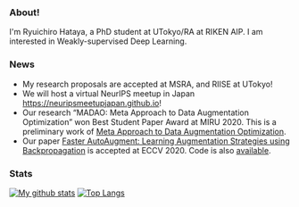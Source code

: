 ### About!

I'm Ryuichiro Hataya, a PhD student at UTokyo/RA at RIKEN AIP. I am interested in Weakly-supervised Deep Learning.

### News

* My research proposals are accepted at MSRA, and RIISE at UTokyo!
* We will host a virtual NeurIPS meetup in Japan https://neuripsmeetupjapan.github.io!
* Our research “MADAO: Meta Approach to Data Augmentation Optimization” won Best Student Paper Award at MIRU 2020. This is a preliminary work of [Meta Approach to Data Augmentation Optimization](https://arxiv.org/abs/2006.07965).
* Our paper [Faster AutoAugment: Learning Augmentation Strategies using Backpropagation](https://arxiv.org/abs/1911.06987) is accepted at ECCV 2020. Code is also [available](https://github.com/moskomule/dda/tree/fasteraa/faster_autoaugment).

### Stats

[![My github stats](https://github-readme-stats.vercel.app/api?username=moskomule&count_private=true)](https://github.com/anuraghazra/github-readme-stats) [![Top Langs](https://github-readme-stats.vercel.app/api/top-langs/?username=moskomule&hide=javascript,html,css,jupyter%20notebook)](https://github.com/anuraghazra/github-readme-stats)
